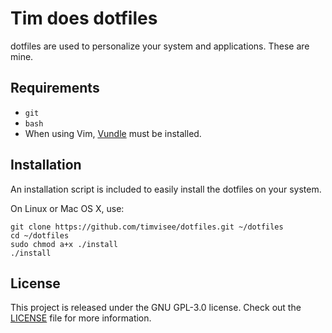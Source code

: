 # Tim does dotfiles
dotfiles are used to personalize your system and applications. These are mine.

## Requirements
* `git`
* `bash`
* When using Vim, [Vundle](https://github.com/VundleVim/Vundle.vim) must be installed.

## Installation
An installation script is included to easily install the dotfiles on your system.

On Linux or Mac OS X, use:
```
git clone https://github.com/timvisee/dotfiles.git ~/dotfiles
cd ~/dotfiles
sudo chmod a+x ./install
./install
```

## License
This project is released under the GNU GPL-3.0 license. Check out the [LICENSE](LICENSE) file for more information.

